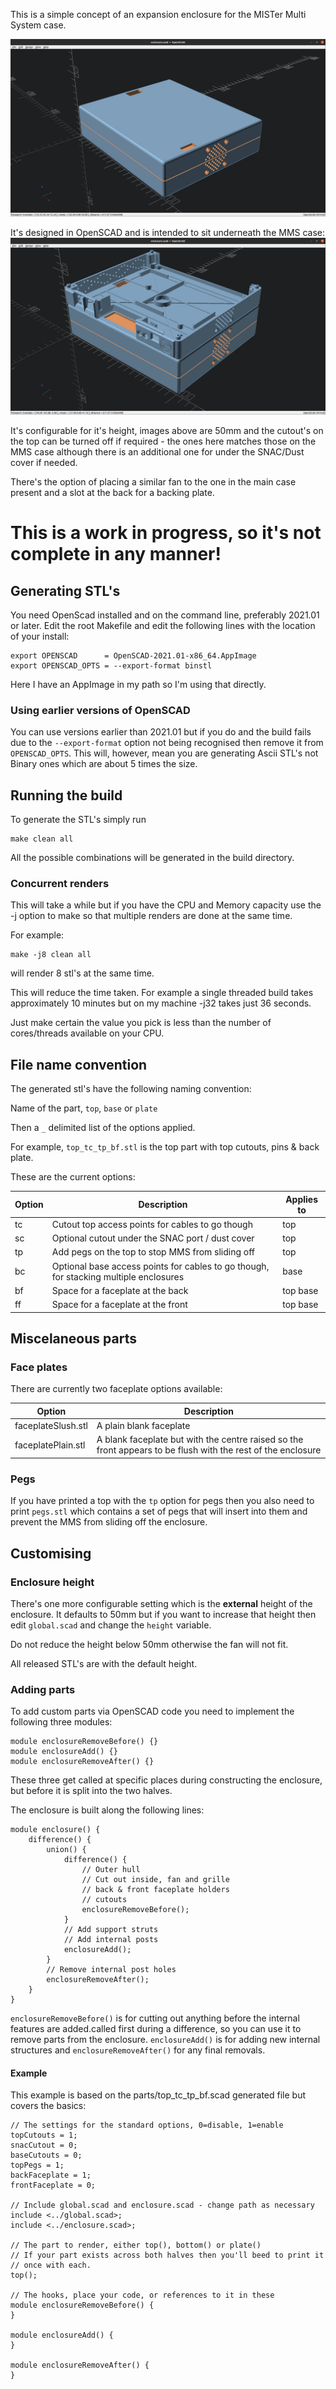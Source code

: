This is a simple concept of an expansion enclosure for the MISTer Multi System
case.

![View of just the enclosure](images/preview1.png)

It's designed in OpenSCAD and is intended to sit underneath the MMS case:
![Side view with MMS on top](images/view1.png)

It's configurable for it's height, images above are 50mm and the cutout's on
the top can be turned off if required - the ones here matches those on the MMS case
although there is an additional one for under the SNAC/Dust cover if needed.

There's the option of placing a similar fan to the one in the main case present
and a slot at the back for a backing plate.

# This is a work in progress, so it's not complete in any manner!

## Generating STL's

You need OpenScad installed and on the command line, preferably 2021.01 or later.
Edit the root Makefile and edit the following lines with the location of your install:

    export OPENSCAD      = OpenSCAD-2021.01-x86_64.AppImage
    export OPENSCAD_OPTS = --export-format binstl

Here I have an AppImage in my path so I'm using that directly.

### Using earlier versions of OpenSCAD
You can use versions earlier than 2021.01 but if you do and the build fails due to the
`--export-format` option not being recognised then remove it from `OPENSCAD_OPTS`.
This will, however, mean you are generating Ascii STL's not Binary ones which are
about 5 times the size.

## Running the build

To generate the STL's simply run

    make clean all

All the possible combinations will be generated in the build directory.

### Concurrent renders
This will take a while but if you have the CPU and Memory capacity use the -j option to
make so that multiple renders are done at the same time.

For example:

    make -j8 clean all

will render 8 stl's at the same time.

This will reduce the time taken.
For example a single threaded build takes approximately 10 minutes but on my machine -j32 takes just 36 seconds.

Just make certain the value you pick is less than the number of cores/threads available on your CPU.

## File name convention

The generated stl's have the following naming convention:

Name of the part, `top`, `base` or `plate`

Then a `_` delimited list of the options applied.

For example, `top_tc_tp_bf.stl` is the top part with top cutouts, pins & back plate.

These are the current options:

| Option | Description                                                                           | Applies to |
| ------ |---------------------------------------------------------------------------------------|------------|
| tc | Cutout top access points for cables to go though                                      | top        |
| sc | Optional cutout under the SNAC port / dust cover                                      | top        |
| tp | Add pegs on the top to stop MMS from sliding off | top        |
| bc | Optional base access points for cables to go though, for stacking multiple enclosures | base       |
| bf | Space for a faceplate at the back | top base   |
| ff | Space for a faceplate at the front | top base   |

## Miscelaneous parts

### Face plates

There are currently two faceplate options available:

| Option             | Description                                                                                                  |
|--------------------|--------------------------------------------------------------------------------------------------------------|
| faceplateSlush.stl | A plain blank faceplate                                                                                      |
| faceplatePlain.stl | A blank faceplate but with the centre raised so the front appears to be flush with the rest of the enclosure |

### Pegs
If you have printed a top with the `tp` option for pegs then you also need to print `pegs.stl` which contains a set of
pegs that will insert into them and prevent the MMS from sliding off the enclosure.

## Customising

### Enclosure height

There's one more configurable setting which is the **external** height of the enclosure.
It defaults to 50mm but if you want to increase that height then edit `global.scad` and change the
`height` variable.

Do not reduce the height below 50mm otherwise the fan will not fit.

All released STL's are with the default height.

### Adding parts

To add custom parts via OpenSCAD code you need to implement the following three modules:

    module enclosureRemoveBefore() {}
    module enclosureAdd() {}
    module enclosureRemoveAfter() {}

These three get called at specific places during constructing the enclosure, but before it is split
into the two halves.

The enclosure is built along the following lines:

    module enclosure() {
        difference() {
            union() {
                difference() {
                    // Outer hull
                    // Cut out inside, fan and grille
                    // back & front faceplate holders
                    // cutouts
                    enclosureRemoveBefore();
                }
                // Add support struts
                // Add internal posts
                enclosureAdd();
            }
            // Remove internal post holes
            enclosureRemoveAfter();
        }
    }

`enclosureRemoveBefore()` is for cutting out anything before the internal features
are added.called first during a difference, so you can use it to remove parts from the enclosure.
`enclosureAdd()` is for adding new internal structures and
`enclosureRemoveAfter()` for any final removals.

#### Example

This example is based on the parts/top_tc_tp_bf.scad generated file but covers the basics:

    // The settings for the standard options, 0=disable, 1=enable
    topCutouts = 1;
    snacCutout = 0;
    baseCutouts = 0;
    topPegs = 1;
    backFaceplate = 1;
    frontFaceplate = 0;

    // Include global.scad and enclosure.scad - change path as necessary
    include <../global.scad>;
    include <../enclosure.scad>;

    // The part to render, either top(), bottom() or plate()
    // If your part exists across both halves then you'll beed to print it
    // once with each.
    top();

    // The hooks, place your code, or references to it in these
    module enclosureRemoveBefore() {
    }

    module enclosureAdd() {
    }
    
    module enclosureRemoveAfter() {
    }

